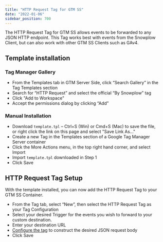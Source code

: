 ```yaml
---
title: "HTTP Request Tag for GTM SS"
date: "2022-01-06"
sidebar_position: 700
---
```


The HTTP Request Tag for GTM SS allows events to be forwarded to any JSON HTTP endpoint. This Tag works best with events from the Snowplow Client, but can also work with other GTM SS Clients such as GAv4.

## Template installation

### Tag Manager Gallery

- From the Templates tab in GTM Server Side, click “Search Gallery” in the Tag Templates section
- Search for “HTTP Request” and select the official “By Snowplow” tag
- Click "Add to Workspace"
- Accept the permissions dialog by clicking “Add”

### Manual Installation

- Download `template.tpl` – Ctrl+S (Win) or Cmd+S (Mac) to save the file, or right click the link on this page and select "Save Link As…"
- Create a new Tag in the Templates section of a Google Tag Manager Server container
- Click the More Actions menu, in the top right hand corner, and select Import
- Import `template.tpl` downloaded in Step 1
- Click Save

## HTTP Request Tag Setup

With the template installed, you can now add the HTTP Request Tag to your GTM SS Container.

- From the Tag tab, select “New”, then select the HTTP Request Tag as your Tag Configuration
- Select your desired Trigger for the events you wish to forward to your custom destination.
- Enter your destination URL
- [Configure the tag](/docs/migrated/forwarding-events-to-destinations/forwarding-events/google-tag-manager-server-side/http-request-tag-for-gtm-ss/http-request-tag-configuration/) to construct the desired JSON request body
- Click Save
